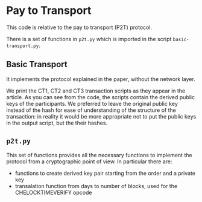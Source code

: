 # Pay to Transport 

This code is relative to the pay to transport (P2T) protocol.

There is a set of functions in `p2t.py` which is imported in the script `basic-transport.py`.

## Basic Transport

It implements the protocol explained in the paper, without the network layer.

We print the CT1, CT2 and CT3 transaction scripts as they appear in the article. As you can see from the code, the scripts contain the derived public keys of the participants. We preferred to leave the original public key instead of the hash for ease of understanding of the structure of the transaction: in reality it would be more appropriate not to put the public keys in the output script, but the their hashes.

## `p2t.py`

This set of functions provides all the necessary functions to implement the protocol from a cryptographic point of view. In particular there are:

- functions to create derived key pair starting from the order and a private key
- transalation function from days to number of blocks, used for the CHELOCKTIMEVERIFY opcode
